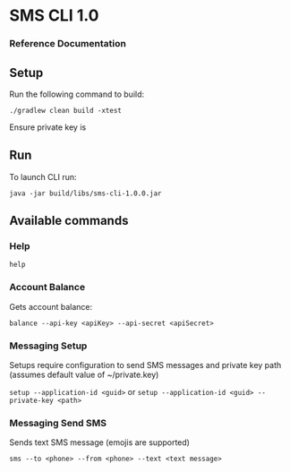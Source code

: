 # SMS CLI 1.0

### Reference Documentation

## Setup
Run the following command to build:

`./gradlew clean build -xtest`

Ensure private key is

## Run
To launch CLI run:

`java -jar build/libs/sms-cli-1.0.0.jar`

## Available commands

### Help

`help`

### Account Balance
Gets account balance:

`balance --api-key <apiKey> --api-secret <apiSecret>`

### Messaging Setup
Setups require configuration to send SMS messages and private key path (assumes default value of ~/private.key)

```setup --application-id <guid>``` or
```setup --application-id <guid> --private-key <path>```

### Messaging Send SMS
Sends text SMS message (emojis are supported)

`sms --to <phone> --from <phone> --text <text message>`

